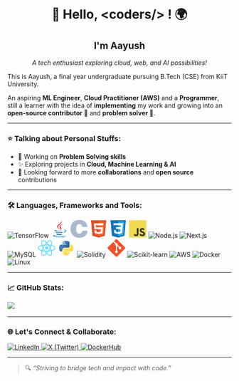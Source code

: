 <h1 align="center">👋 Hello, &lt;coders/&gt; ! 🌍</h1>

<h2 align="center">I'm Aayush</h2>

<p align="center">
  <i>A tech enthusiast exploring cloud, web, and AI possibilities!</i>
</p>

This is Aayush, a final year undergraduate pursuing B.Tech (CSE) from KiiT University.

An aspiring <b>ML Engineer</b>, <b>Cloud Practitioner (AWS)</b> and a <b>Programmer</b>,  
still a learner with the idea of <b>implementing</b> my work and growing into an <b>open-source contributor 🚀</b> and <b>problem solver 🧠</b>.

---

### ⭐ Talking about Personal Stuffs:

- 🌴 Working on **Problem Solving skills**
- ✨ Exploring projects in **Cloud, Machine Learning & AI**
- 🌟 Looking forward to more **collaborations** and **open source** contributions

---

### 🛠️ Languages, Frameworks and Tools:

<p align="left">
  <img src="https://cdn.jsdelivr.net/gh/devicons/devicon/icons/tensorflow/tensorflow-original.svg" alt="TensorFlow" width="40" height="40"/>
  <img src="https://raw.githubusercontent.com/devicons/devicon/master/icons/java/java-original.svg" alt="Java" width="40" height="40"/>
  <img src="https://raw.githubusercontent.com/devicons/devicon/master/icons/c/c-original.svg" alt="C" width="40" height="40"/>
  <img src="https://raw.githubusercontent.com/devicons/devicon/master/icons/html5/html5-original.svg" alt="HTML5" width="40" height="40"/>
  <img src="https://raw.githubusercontent.com/devicons/devicon/master/icons/css3/css3-original.svg" alt="CSS3" width="40" height="40"/>
  <img src="https://raw.githubusercontent.com/devicons/devicon/master/icons/javascript/javascript-original.svg" alt="JavaScript" width="40" height="40"/>
  <img src="https://cdn.jsdelivr.net/gh/devicons/devicon/icons/nodejs/nodejs-original.svg" alt="Node.js" width="40" height="40"/>
  <img src="https://cdn.jsdelivr.net/gh/devicons/devicon/icons/nextjs/nextjs-original.svg" alt="Next.js" width="40" height="40"/>
  <img src="https://cdn.jsdelivr.net/gh/devicons/devicon/icons/mysql/mysql-original.svg" alt="MySQL" width="40" height="40"/>
  <img src="https://raw.githubusercontent.com/devicons/devicon/master/icons/react/react-original.svg" alt="React" width="40" height="40"/>
  <img src="https://raw.githubusercontent.com/devicons/devicon/master/icons/python/python-original.svg" alt="Python" width="40" height="40"/>
  <img src="https://cdn.jsdelivr.net/gh/devicons/devicon/icons/solidity/solidity-original.svg" alt="Solidity" width="40" height="40"/>
  <img src="https://raw.githubusercontent.com/devicons/devicon/master/icons/git/git-original.svg" alt="Git" width="40" height="40"/>
  <img src="https://scikit-learn.org/stable/_static/scikit-learn-logo-small.png" alt="Scikit-learn" width="40" height="40"/>
  <img src="https://a0.awsstatic.com/libra-css/images/logos/aws_logo_smile_1200x630.png" alt="AWS" width="80"/>
  <img src="https://cdn.jsdelivr.net/gh/devicons/devicon/icons/docker/docker-original.svg" alt="Docker" width="40" height="40"/> 
  <img src="https://cdn.jsdelivr.net/gh/devicons/devicon/icons/linux/linux-original.svg" alt="Linux" width="40" height="40"/> </p>
</p>

---

### 📈 GitHub Stats:

  ![](https://github-readme-stats.vercel.app/api/top-langs/?username=Warriormanx&theme=radical&hide_border=true&include_all_commits=false&count_private=false&layout=compact)
  

---

### 🌐 Let's Connect & Collaborate:

 <a href="https://linkedin.com/in/aayush-raj-906562251/" target="_blank">
  <img src="https://cdn.jsdelivr.net/gh/devicons/devicon/icons/linkedin/linkedin-original.svg" alt="LinkedIn" width="40" height="40"/>
</a>

  <a href="https://x.com/aayushraj_01" target="_blank">
  <img src="https://cdn-icons-png.flaticon.com/512/733/733579.png" alt="X (Twitter)" width="40" height="40"/>
</a>

<a href="https://hub.docker.com/u/warriormanx" target="_blank">
  <img src="https://cdn.jsdelivr.net/gh/devicons/devicon/icons/docker/docker-original.svg" alt="DockerHub" width="40" height="40"/>
</a>


---

> 🔍 _“Striving to bridge tech and impact with code.”_

